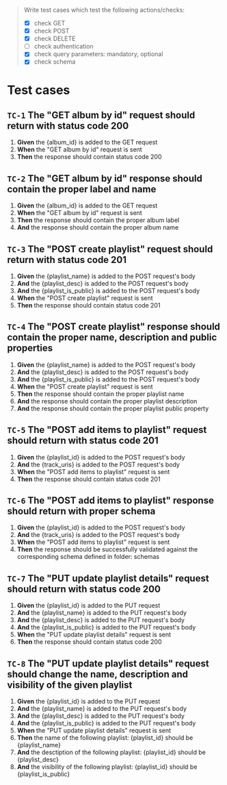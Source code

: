 > Write test cases which test the following actions/checks:
> - [x] check GET
> - [x] check POST
> - [x] check DELETE
> - [ ] check authentication
> - [x] check query parameters: mandatory, optional
> - [x] check schema

# Test cases


## `TC-1` The "GET album by id" request should return with status code 200
1. **Given** the {album_id} is added to the GET request
2. **When** the "GET album by id" request is sent
3. **Then** the response should contain status code 200

## `TC-2` The "GET album by id" response should contain the proper label and name
1. **Given** the {album_id} is added to the GET request
2. **When** the "GET album by id" request is sent
3. **Then** the response should contain the proper album label
4. **And** the response should contain the proper album name

## `TC-3` The "POST create playlist" request should return with status code 201
1. **Given** the {playlist_name} is added to the POST request's body
2. **And** the {playlist_desc} is added to the POST request's body
3. **And** the {playlist_is_public} is added to the POST request's body
4. **When** the "POST create playlist" request is sent
5. **Then**  the response should contain status code 201

## `TC-4` The "POST create playlist" response should contain the proper name, description and public properties
1. **Given** the {playlist_name} is added to the POST request's body
2. **And** the {playlist_desc} is added to the POST request's body
3. **And** the {playlist_is_public} is added to the POST request's body
4. **When** the "POST create playlist" request is sent
5. **Then** the response should contain the proper playlist name
6. **And** the response should contain the proper playlist description
7. **And** the response should contain the proper playlist public property

## `TC-5` The "POST add items to playlist" request should return with status code 201
1. **Given** the {playlist_id} is added to the POST request's body
2. **And** the {track_uris} is added to the POST request's body
3. **When** the "POST add items to playlist" request is sent
4. **Then** the response should contain status code 201

## `TC-6` The "POST add items to playlist" response should return with proper schema
1. **Given** the {playlist_id} is added to the POST request's body
2. **And** the {track_uris} is added to the POST request's body
3. **When** the "POST add items to playlist" request is sent
4. **Then** the response should be successfully validated against the corresponding schema defined in folder: schemas

## `TC-7` The "PUT update playlist details" request should return with status code 200
1. **Given** the {playlist_id} is added to the PUT request
2. **And** the {playlist_name} is added to the PUT request's body
3. **And** the {playlist_desc} is added to the PUT request's body
4. **And** the {playlist_is_public} is added to the PUT request's body
5. **When** the "PUT update playlist details" request is sent
6. **Then** the response should contain status code 200

## `TC-8` The "PUT update playlist details" request should change the name, description and visibility of the given playlist
1. **Given** the {playlist_id} is added to the PUT request
2. **And** the {playlist_name} is added to the PUT request's body
3. **And** the {playlist_desc} is added to the PUT request's body
4. **And** the {playlist_is_public} is added to the PUT request's body
5. **When** the "PUT update playlist details" request is sent
6. **Then** the name of the following playlist: {playlist_id} should be {playlist_name}
7. **And**  the desctiption of the following playlist: {playlist_id} should be {playlist_desc}
8. **And**  the visibility of the following playlist: {playlist_id} should be {playlist_is_public}